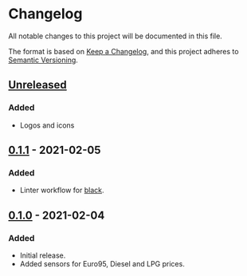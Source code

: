 # Changelog

All notable changes to this project will be documented in this file.

The format is based on [Keep a Changelog](https://keepachangelog.com/en/1.0.0/),
and this project adheres to [Semantic Versioning](https://semver.org/spec/v2.0.0.html).

## [Unreleased]
### Added
- Logos and icons

## [0.1.1] - 2021-02-05
### Added
- Linter workflow for [black](https://black.readthedocs.io/en/stable/).

## [0.1.0] - 2021-02-04
### Added
- Initial release.
- Added sensors for Euro95, Diesel and LPG prices.

[unreleased]: https://github.com/metbril/home-assistant-brandstofprijzen/compare/v0.1.1...HEAD
[0.1.1]: https://github.com/metbril/home-assistant-brandstofprijzen/compare/v0.1.0...v0.1.1
[0.1.0]: https://github.com/metbril/home-assistant-brandstofprijzen/releases/tag/v0.1.0
